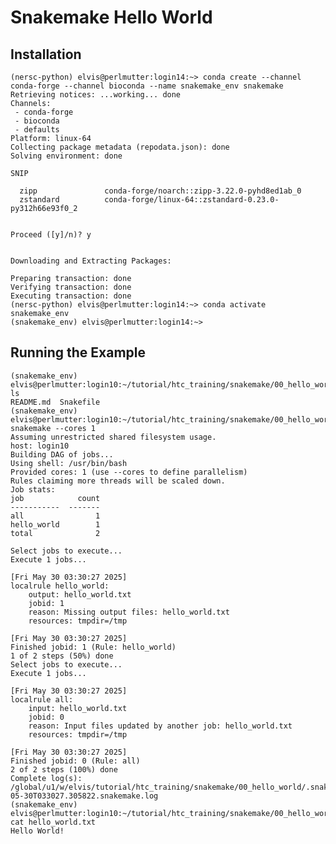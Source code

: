 
# Snakemake Hello World

## Installation

    (nersc-python) elvis@perlmutter:login14:~> conda create --channel conda-forge --channel bioconda --name snakemake_env snakemake
    Retrieving notices: ...working... done
    Channels:
     - conda-forge
     - bioconda
     - defaults
    Platform: linux-64
    Collecting package metadata (repodata.json): done
    Solving environment: done

    SNIP

      zipp               conda-forge/noarch::zipp-3.22.0-pyhd8ed1ab_0 
      zstandard          conda-forge/linux-64::zstandard-0.23.0-py312h66e93f0_2 


    Proceed ([y]/n)? y


    Downloading and Extracting Packages:
                                                                                                                                                                              
    Preparing transaction: done                                                                                                                                                   
    Verifying transaction: done                                                                                                                                                   
    Executing transaction: done                                                                                                                                                   
    (nersc-python) elvis@perlmutter:login14:~> conda activate snakemake_env
    (snakemake_env) elvis@perlmutter:login14:~>                                                                                                                                  
## Running the Example

    (snakemake_env) elvis@perlmutter:login10:~/tutorial/htc_training/snakemake/00_hello_world> ls
    README.md  Snakefile
    (snakemake_env) elvis@perlmutter:login10:~/tutorial/htc_training/snakemake/00_hello_world> snakemake --cores 1
    Assuming unrestricted shared filesystem usage.
    host: login10
    Building DAG of jobs...
    Using shell: /usr/bin/bash
    Provided cores: 1 (use --cores to define parallelism)
    Rules claiming more threads will be scaled down.
    Job stats:
    job            count
    -----------  -------
    all                1
    hello_world        1
    total              2

    Select jobs to execute...
    Execute 1 jobs...

    [Fri May 30 03:30:27 2025]
    localrule hello_world:
        output: hello_world.txt
        jobid: 1
        reason: Missing output files: hello_world.txt
        resources: tmpdir=/tmp

    [Fri May 30 03:30:27 2025]
    Finished jobid: 1 (Rule: hello_world)
    1 of 2 steps (50%) done
    Select jobs to execute...
    Execute 1 jobs...

    [Fri May 30 03:30:27 2025]
    localrule all:
        input: hello_world.txt
        jobid: 0
        reason: Input files updated by another job: hello_world.txt
        resources: tmpdir=/tmp

    [Fri May 30 03:30:27 2025]
    Finished jobid: 0 (Rule: all)
    2 of 2 steps (100%) done
    Complete log(s): /global/u1/w/elvis/tutorial/htc_training/snakemake/00_hello_world/.snakemake/log/2025-05-30T033027.305822.snakemake.log
    (snakemake_env) elvis@perlmutter:login10:~/tutorial/htc_training/snakemake/00_hello_world> cat hello_world.txt
    Hello World!
 
